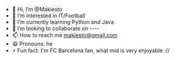 - 👋 Hi, I’m @Makiesto
- 👀 I’m interested in IT/Football
- 🌱 I’m currently learning Python and Java
- 💞️ I’m looking to collaborate on ----
- 📫 How to reach me makiesto@gmail.com
- 😄 Pronouns: he
- ⚡ Fun fact: I'm FC Barcelona fan, what mid is very enjoyable ://
  
<!---
Makiesto/Makiesto is a ✨ special ✨ repository because its `README.md` (this file) appears on your GitHub profile.
You can click the Preview link to take a look at your changes.
--->
